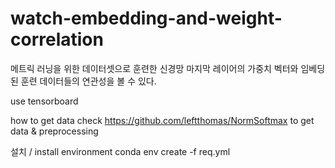 # watch-embedding-and-weight-correlation
메트릭 러닝을 위한 데이터셋으로 훈련한 신경망 마지막 레이어의 가중치 벡터와 임베딩된 훈련 데이터들의 연관성을 볼 수 있다.


use tensorboard

how to get data 
check https://github.com/leftthomas/NormSoftmax to get data & preprocessing

설치 / install environment
conda env create -f req.yml
